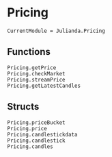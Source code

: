 # Pricing

```@meta
CurrentModule = Julianda.Pricing
```

## Functions
```@docs
Pricing.getPrice
Pricing.checkMarket
Pricing.streamPrice
Pricing.getLatestCandles
```

## Structs
```@docs
Pricing.priceBucket
Pricing.price
Pricing.candlestickdata
Pricing.candlestick
Pricing.candles
```
